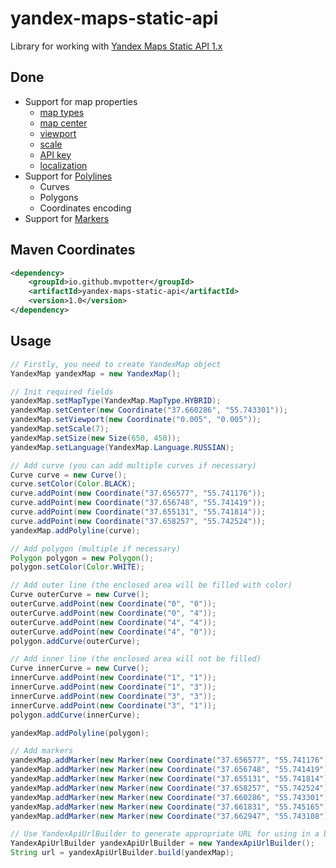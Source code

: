 yandex-maps-static-api
======================

Library for working with [Yandex Maps Static API 1.x](http://api.yandex.ru/maps/doc/staticapi/)

Done
----
- Support for map properties
  - [map types](http://api.yandex.ru/maps/doc/staticapi/1.x/dg/concepts/map_type.xml)
  - [map center](http://api.yandex.ru/maps/doc/staticapi/1.x/dg/concepts/map_center.xml)
  - [viewport](http://api.yandex.ru/maps/doc/staticapi/1.x/dg/concepts/map_viewport.xml)
  - [scale](http://api.yandex.ru/maps/doc/staticapi/1.x/dg/concepts/map_scale.xml)
  - [API key](http://api.yandex.ru/maps/form.xml)
  - [localization](http://api.yandex.ru/maps/doc/staticapi/1.x/dg/concepts/localization.xml)
- Support for [Polylines](http://api.yandex.ru/maps/doc/staticapi/1.x/dg/concepts/polylines.xml)
  - Curves
  - Polygons
  - Coordinates encoding
- Support for [Markers](http://api.yandex.ru/maps/doc/staticapi/1.x/dg/concepts/markers.xml)

Maven Coordinates
-----------------
```xml
<dependency>
    <groupId>io.github.mvpotter</groupId>
    <artifactId>yandex-maps-static-api</artifactId>
    <version>1.0</version>
</dependency>
```

Usage
-----
```Java
// Firstly, you need to create YandexMap object
YandexMap yandexMap = new YandexMap();

// Init required fields
yandexMap.setMapType(YandexMap.MapType.HYBRID);
yandexMap.setCenter(new Coordinate("37.660286", "55.743301"));
yandexMap.setViewport(new Coordinate("0.005", "0.005"));
yandexMap.setScale(7);
yandexMap.setSize(new Size(650, 450));
yandexMap.setLanguage(YandexMap.Language.RUSSIAN);

// Add curve (you can add multiple curves if necessary)
Curve curve = new Curve();
curve.setColor(Color.BLACK);
curve.addPoint(new Coordinate("37.656577", "55.741176"));
curve.addPoint(new Coordinate("37.656748", "55.741419"));
curve.addPoint(new Coordinate("37.655131", "55.741814"));
curve.addPoint(new Coordinate("37.658257", "55.742524"));
yandexMap.addPolyline(curve);

// Add polygon (multiple if necessary)
Polygon polygon = new Polygon();
polygon.setColor(Color.WHITE);

// Add outer line (the enclosed area will be filled with color)
Curve outerCurve = new Curve();
outerCurve.addPoint(new Coordinate("0", "0"));
outerCurve.addPoint(new Coordinate("0", "4"));
outerCurve.addPoint(new Coordinate("4", "4"));
outerCurve.addPoint(new Coordinate("4", "0"));
polygon.addCurve(outerCurve);

// Add inner line (the enclosed area will not be filled)
Curve innerCurve = new Curve();
innerCurve.addPoint(new Coordinate("1", "1"));
innerCurve.addPoint(new Coordinate("1", "3"));
innerCurve.addPoint(new Coordinate("3", "3"));
innerCurve.addPoint(new Coordinate("3", "1"));
polygon.addCurve(innerCurve);

yandexMap.addPolyline(polygon);

// Add markers
yandexMap.addMarker(new Marker(new Coordinate("37.656577", "55.741176")));
yandexMap.addMarker(new Marker(new Coordinate("37.656748", "55.741419"), Style.FLAG));
yandexMap.addMarker(new Marker(new Coordinate("37.655131", "55.741814"), Style.PIN, Type.BLACK));
yandexMap.addMarker(new Marker(new Coordinate("37.658257", "55.742524"), Style.PIN, Type.GRAY));
yandexMap.addMarker(new Marker(new Coordinate("37.660286", "55.743301"), Style.SQUARE, Type.A));
yandexMap.addMarker(new Marker(new Coordinate("37.661831", "55.745165"), Style.SQUARE, Type.B));
yandexMap.addMarker(new Marker(new Coordinate("37.662947", "55.743108"), Style.ROUND, Type.B));

// Use YandexApiUrlBuilder to generate appropriate URL for using in a browser or web component
YandexApiUrlBuilder yandexApiUrlBuilder = new YandexApiUrlBuilder();
String url = yandexApiUrlBuilder.build(yandexMap);
```

